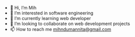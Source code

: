 - 👋 Hi, I’m Mih 
- 👀 I’m interested in software engineering 
- 🌱 I’m currently learning web developer 
- 💞️ I’m looking to collaborate on web development projects 
- 📫 How to reach me mihndumannita@gmail.com

